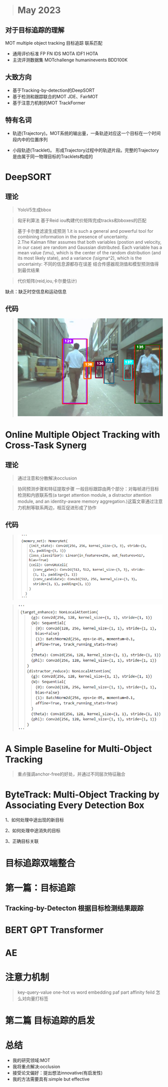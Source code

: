 ># May 2023

## 对于目标追踪的理解
MOT multiple object tracking 目标追踪 联系匹配

* 通用评价标准 FP FN IDS MOTA IDF1 HOTA
* 主流评测数据集 MOTchallenge humaninevents BDD100K

## 大致方向
* 基于Tracking-by-detection的DeepSORT
* 基于检测和跟踪联合的MOT
   JDE、FairMOT
* 基于注意力机制的MOT 
   TrackFormer
## 特有名词
* 轨迹(Trajectory)。MOT系统的输出量，一条轨迹对应这一个目标在一个时间段内中的位置序列

* 小段轨迹(Tracklet)。 形成Trajectory过程中的轨迹片段。完整的Trajectory是由属于同一物理目标的Tracklets构成的

# DeepSORT
## 理论
>YoloV5生成bbox

>匈牙利算法 基于Reid iou构建代价矩阵完成tracks和bboxes的匹配

>基于卡尔曼滤波生成预测
1.it is such a general and powerful tool for combining information in the presence of uncertainty.<br>
2.The Kalman filter assumes that both variables (postion and velocity, in our case) are random and Gaussian distributed. Each variable has a mean value \(\mu\), which is the center of the random distribution (and its most likely state), and a variance \(\sigma^2\), which is the uncertainty:
 不同的信息源都存在误差 结合传感器观测值和模型预测值得到最优结果<br>

>代价矩阵(reid,iou,卡尔曼估计)

缺点：缺乏时空信息和运动信息
## 代码
> ![a](Capture.PNG)
# Online Multiple Object Tracking with Cross-Task Synerg  
## 理论
>通过注意和分散解决occlusion

>协同预测步骤和特征提取步骤
一般目标跟踪由两个部分：对每帧进行目标检测和内嵌联系性(a target attention module, a distractor attention module, and an identity-aware memory aggregation.)这篇文章通过注意力机制等联系两边，相互促进形成了协作
## 代码
 >![a](Capture6.PNG)

 >![a](Capture5.PNG)
# A Simple Baseline for Multi-Object Tracking
>重点强调anchor-free的好处，并通过不同层次特征融合


# ByteTrack: Multi-Object Tracking by Associating Every Detection Box








1、如何处理中途出现的新目标

2、如何处理中途消失的目标

3、正确目标关联



# 目标追踪双端整合






# 第一篇：目标追踪
## Tracking-by-Detecton 根据目标检测结果跟踪


# BERT GPT Transformer
# AE

# 注意力机制
>key-query-value
> one-hot vs word embedding
> paf part affinity feild 怎么对向量打标签

# 第二篇 目标追踪的启发



















# 总结
* 我的研究领域:MOT 
* 我将重点解决:occlusion
* 接受论文偏好：提出想法innovative(有启发性)
* 我的方法需要具有:simple but effective